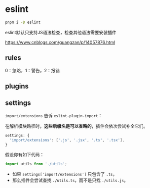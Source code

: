 # eslint

```sh
pnpm i -D eslint
```



eslint默认只支持JS语法检查，检查其他语法需要安装插件

https://www.cnblogs.com/guangzan/p/14057876.html

## rules

0：忽略，1：警告，2：报错





## plugins





## settings

`import/extensions` 告诉 `eslint-plugin-import`：

在解析模块路径时，**这些后缀名是可以省略的**，插件会依次尝试补全它们。

```ts
settings: {
  'import/extensions': ['.js', '.jsx', '.ts', '.tsx'],
}
```

假设你有如下代码：

```js
import utils from './utils';
```

- 如果 `settings['import/extensions']` 只包含了 `.ts`，
- 那么插件会尝试查找 `./utils.ts`，而不是只找 `./utils.js`。
